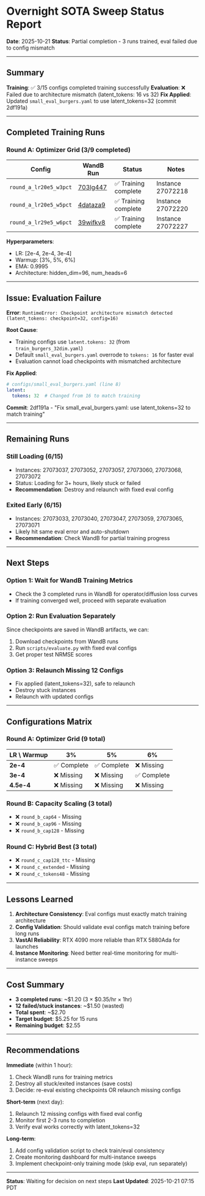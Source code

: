 # Overnight SOTA Sweep Status Report

**Date**: 2025-10-21
**Status**: Partial completion - 3 runs trained, eval failed due to config mismatch

---

## Summary

**Training**: ✅ 3/15 configs completed training successfully
**Evaluation**: ❌ Failed due to architecture mismatch (latent_tokens: 16 vs 32)
**Fix Applied**: Updated `small_eval_burgers.yaml` to use latent_tokens=32 (commit 2df191a)

---

## Completed Training Runs

### Round A: Optimizer Grid (3/9 completed)

| Config | WandB Run | Status | Notes |
|--------|-----------|--------|-------|
| `round_a_lr20e5_w3pct` | [703lg447](https://wandb.ai/emgun-morpheus-space/universal-simulator/runs/703lg447) | ✅ Training complete | Instance 27072218 |
| `round_a_lr20e5_w5pct` | [4dataza9](https://wandb.ai/emgun-morpheus-space/universal-simulator/runs/4dataza9) | ✅ Training complete | Instance 27072220 |
| `round_a_lr29e5_w6pct` | [39wifkv8](https://wandb.ai/emgun-morpheus-space/universal-simulator/runs/39wifkv8) | ✅ Training complete | Instance 27072227 |

**Hyperparameters**:
- LR: [2e-4, 2e-4, 3e-4]
- Warmup: [3%, 5%, 6%]
- EMA: 0.9995
- Architecture: hidden_dim=96, num_heads=6

---

## Issue: Evaluation Failure

**Error**: `RuntimeError: Checkpoint architecture mismatch detected (latent_tokens: checkpoint=32, config=16)`

**Root Cause**:
- Training configs use `latent.tokens: 32` (from `train_burgers_32dim.yaml`)
- Default `small_eval_burgers.yaml` overrode to `tokens: 16` for faster eval
- Evaluation cannot load checkpoints with mismatched architecture

**Fix Applied**:
```yaml
# configs/small_eval_burgers.yaml (line 8)
latent:
  tokens: 32  # Changed from 16 to match training
```

**Commit**: 2df191a - "Fix small_eval_burgers.yaml: use latent_tokens=32 to match training"

---

## Remaining Runs

### Still Loading (6/15)
- Instances: 27073037, 27073052, 27073057, 27073060, 27073068, 27073072
- Status: Loading for 3+ hours, likely stuck or failed
- **Recommendation**: Destroy and relaunch with fixed eval config

### Exited Early (6/15)
- Instances: 27073033, 27073040, 27073047, 27073059, 27073065, 27073071
- Likely hit same eval error and auto-shutdown
- **Recommendation**: Check WandB for partial training progress

---

## Next Steps

### Option 1: Wait for WandB Training Metrics
- Check the 3 completed runs in WandB for operator/diffusion loss curves
- If training converged well, proceed with separate evaluation

### Option 2: Run Evaluation Separately
Since checkpoints are saved in WandB artifacts, we can:
1. Download checkpoints from WandB runs
2. Run `scripts/evaluate.py` with fixed eval configs
3. Get proper test NRMSE scores

### Option 3: Relaunch Missing 12 Configs
- Fix applied (latent_tokens=32), safe to relaunch
- Destroy stuck instances
- Relaunch with updated configs

---

## Configurations Matrix

### Round A: Optimizer Grid (9 total)

| LR \\ Warmup | 3% | 5% | 6% |
|-------------|----|----|-----|
| **2e-4** | ✅ Complete | ✅ Complete | ❌ Missing |
| **3e-4** | ❌ Missing | ❌ Missing | ✅ Complete |
| **4.5e-4** | ❌ Missing | ❌ Missing | ❌ Missing |

### Round B: Capacity Scaling (3 total)
- ❌ `round_b_cap64` - Missing
- ❌ `round_b_cap96` - Missing
- ❌ `round_b_cap128` - Missing

### Round C: Hybrid Best (3 total)
- ❌ `round_c_cap128_ttc` - Missing
- ❌ `round_c_extended` - Missing
- ❌ `round_c_tokens48` - Missing

---

## Lessons Learned

1. **Architecture Consistency**: Eval configs must exactly match training architecture
2. **Config Validation**: Should validate eval configs match training before long runs
3. **VastAI Reliability**: RTX 4090 more reliable than RTX 5880Ada for launches
4. **Instance Monitoring**: Need better real-time monitoring for multi-instance sweeps

---

## Cost Summary

- **3 completed runs**: ~$1.20 (3 × $0.35/hr × 1hr)
- **12 failed/stuck instances**: ~$1.50 (wasted)
- **Total spent**: ~$2.70
- **Target budget**: $5.25 for 15 runs
- **Remaining budget**: $2.55

---

## Recommendations

**Immediate** (within 1 hour):
1. Check WandB runs for training metrics
2. Destroy all stuck/exited instances (save costs)
3. Decide: re-eval existing checkpoints OR relaunch missing configs

**Short-term** (next day):
1. Relaunch 12 missing configs with fixed eval config
2. Monitor first 2-3 runs to completion
3. Verify eval works correctly with latent_tokens=32

**Long-term**:
1. Add config validation script to check train/eval consistency
2. Create monitoring dashboard for multi-instance sweeps
3. Implement checkpoint-only training mode (skip eval, run separately)

---

**Status**: Waiting for decision on next steps
**Last Updated**: 2025-10-21 07:15 PDT

